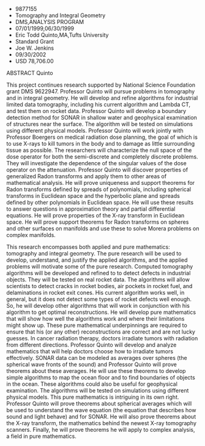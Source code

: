 
* 9877155
* Tomography and Integral Geometry
* DMS,ANALYSIS PROGRAM
* 07/01/1999,06/30/1999
* Eric Todd Quinto,MA,Tufts University
* Standard Grant
* Joe W. Jenkins
* 09/30/2002
* USD 78,706.00

ABSTRACT Quinto

This project continues research supported by National Science Foundation grant
DMS 9622947. Professor Quinto will pursue problems in tomography and in integral
geometry. He will develop and refine algorithms for industrial limited data
tomography, including his current algorithm and Lambda CT, and test them on
rocket data. Professor Quinto will develop a boundary detection method for SONAR
in shallow water and geophysical examination of structures near the surface. The
algorithm will be tested on simulations using different physical models.
Professor Quinto will work jointly with Professor Boergers on medical radiation
dose planning, the goal of which is to use X-rays to kill tumors in the body and
to damage as little surrounding tissue as possible. The researchers will
characterize the null space of the dose operator for both the semi-discrete and
completely discrete problems. They will investigate the dependence of the
singular values of the dose operator on the attenuation. Professor Quinto will
discover properties of generalized Radon transforms and apply them to other
areas of mathematical analysis. He will prove uniqueness and support theorems
for Radon transforms defined by spreads of polynomials, including spherical
transforms in Euclidean space and the hyperbolic plane and spreads defined by
other polynomials in Euclidean space. He will use these results to answer
questions in approximation theory and partial differential equations. He will
prove properties of the X-ray transform in Euclidean space. He will prove
support theorems for Radon transforms on spheres and other surfaces on manifolds
and use these to solve Morera problems on complex manifolds.

This research encompasses both applied and pure mathematics: tomography and
integral geometry. The pure research will be used to develop, understand, and
justify the applied algorithms, and the applied problems will motivate some of
the pure research. Computed tomography algorithms will be developed and refined
to to detect defects in industrial objects. They will be tested on real rocket
data. The algorithms will allow scientists to detect cracks in rocket bodies,
air pockets in rocket fuel, and delaminations in rocket exit cones. His current
algorithm works well, in general, but it does not detect some types of rocket
defects well enough. So, he will develop other algorithms that will work in
conjunction with his algorithm to get optimal reconstructions. He will develop
pure mathematics that will show how well the algorithms work and where their
limitations might show up. These pure mathematical underpinnings are required to
ensure that his (or any other) reconstructions are correct and are not lucky
guesses. In cancer radiation therapy, doctors irradiate tumors with radiation
from different directions. Professor Quinto will develop and analyze mathematics
that will help doctors choose how to irradiate tumors effectively. SONAR data
can be modeled as averages over spheres (the spherical wave fronts of the sound)
and Professor Quinto will prove theorems about these averages. He will use these
theorems to develop simple algorithms to map the ocean floor and to find
boundaries of objects in the ocean. These algorithms could also be useful for
geophysical examination. The algorithms will be tested on simulations using
different physical models. This pure mathematics is intriguing in its own right.
Professor Quinto will prove theorems about spherical averages which will be used
to understand the wave equation (the equation that describes how sound and light
behave) and for SONAR. He will also prove theorems about the X-ray transform,
the mathematics behind the newest X-ray tomography scanners. Finally, he will
prove theorems he will apply to complex analysis, a field in pure mathematics.
